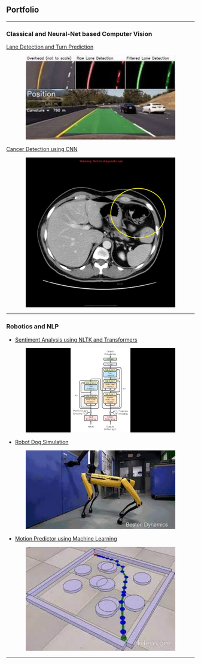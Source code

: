 ## Portfolio

---

### Classical and Neural-Net based Computer Vision

[Lane Detection and Turn Prediction](/Lane_detect.md)

<p align="center">
  <a href="images/lane_detect_thumbnail.jpeg" target="_blank">
    <img src="images/lane_detect_thumbnail.jpeg" alt="Lane Detection Thumbnail" width="400">
  </a>
</p>

[Cancer Detection using CNN](https://nbviewer.org/github/Noor1886/Skin-cancer-detection/blob/main/Detection_of_Malignant_Skin_Cancer_using_a_CNN.ipynb)

<p align="center">
  <a href="images/CT_gastric_cancer.gif" target="_blank">
    <img src="images/CT_gastric_cancer.gif" alt="CT Gastric Cancer" width="400">
  </a>
</p>

---

### Robotics and NLP

- [Sentiment Analysis using NLTK and Transformers](https://nbviewer.org/github/Noor1886/Sentiment-Analysis-NLP/blob/main/Sentiment_Analysis_Transformers.ipynb)

<p align="center">
  <a href="images/TransformerOvalInOut_thumbnail.gif" target="_blank">
    <img src="images/TransformerOvalInOut_thumbnail.gif" alt="Transformer Thumbnail" width="400">
  </a>
</p>

- [Robot Dog Simulation](/robo_dog.md)

<p align="center">
  <a href="images/robot_dog_thumbnail.jpeg" target="_blank">
    <img src="images/robot_dog_thumbnail.jpeg" alt="Robot Dog Thumbnail" width="400">
  </a>
</p>

- [Motion Predictor using Machine Learning](/motion_predictor.md)

<p align="center">
  <a href="images/motion_planning_thumbnail.jpeg" target="_blank">
    <img src="images/motion_planning_thumbnail.jpeg" alt="Motion Planning Thumbnail" width="400">
  </a>
</p>

---

<p style="font-size:11px"></p>
